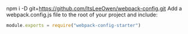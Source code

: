 npm i -D git+https://github.com/ItsLeeOwen/webpack-config.git
Add a webpack.config.js file to the root of your project and include:
```javascript
module.exports = require("webpack-config-starter")
```
